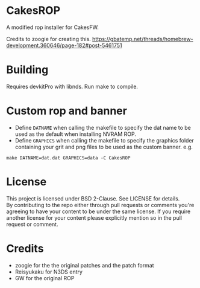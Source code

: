 CakesROP
========

A modified rop installer for CakesFW.

Credits to zoogie for creating this.
https://gbatemp.net/threads/homebrew-development.360646/page-182#post-5461751

Building
========
Requires devkitPro with libnds. Run make to compile.

Custom rop and banner
========
 * Define ```DATNAME``` when calling the makefile to specify the dat name to be used as the default when installing NVRAM ROP.
 * Define ```GRAPHICS``` when calling the makefile to specify the graphics folder containing your grit and png files to be used as the custom banner.
e.g.

```
make DATNAME=dat.dat GRAPHICS=data -C CakesROP
```

License
========
This project is licensed under BSD 2-Clause. See LICENSE for details.  
By contributing to the repo either through pull requests or comments you're agreeing to have your content to be under the same license.
If you require another license for your content please explicitly mention so in the pull request or comment.

Credits
========
* zoogie for the the original patches and the patch format
* Reisyukaku for N3DS entry
* GW for the original ROP